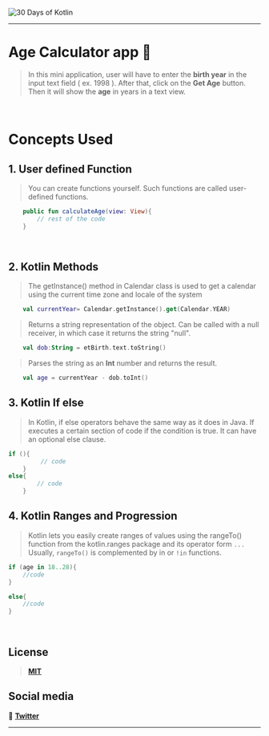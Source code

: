 ![30 Days of Kotlin](https://res.cloudinary.com/techlead/image/upload/v1589728747/Github/h8c4ahbfbyorve8su96x.png "😃")

---


# **Age Calculator app** 📲

> In this mini application, user will have to enter the **birth year** in the input text field ( ex. 1998 ).
> After that, click on the **Get Age** button.
> Then it will show the **age** in years in a text view.

<br>

# Concepts Used

## 1. **User defined Function**
   
> You can create functions yourself. Such functions are called user-defined functions.

```kotlin
    public fun calculateAge(view: View){
        // rest of the code
    }
```

<br>

## 2. **Kotlin Methods**

>  The getInstance() method in Calendar class is used to get a calendar using the current time zone and locale of the system

```kotlin
    val currentYear= Calendar.getInstance().get(Calendar.YEAR)
```

> Returns a string representation of the object. Can be called with a null receiver, in which case it returns the string "null".

```kotlin
    val dob:String = etBirth.text.toString()
```

> Parses the string as an **Int** number and returns the result.

```kotlin
    val age = currentYear - dob.toInt()
```

## 3. **Kotlin If else**

> In Kotlin, if else operators behave the same way as it does in Java. If executes a certain section of code if the condition is true. It can have an optional else clause.

```kotlin
if (){
         // code
    }
else{
        // code
    }
```


## 4. **Kotlin Ranges and Progression**

> Kotlin lets you easily create ranges of values using the rangeTo() function from the kotlin.ranges package and its operator form ```...``` Usually, ```rangeTo()``` is complemented by in or ```!in``` functions.

```kotlin
if (age in 18..28){
    //code
}

else{
    //code
}
```
<br>

## License

> [**MIT**](./LICENSE)


## Social media

💙 [**Twitter**](https://twitter.com/Developer_Codes)


---